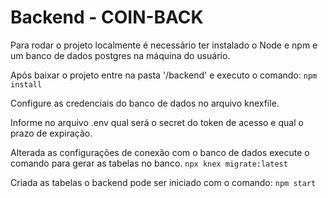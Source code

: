 # Backend - COIN-BACK

Para rodar o projeto localmente é necessário ter instalado o Node e npm e um banco de dados postgres na máquina do usuário.

Após baixar o projeto entre na pasta '/backend' e executo o comando:
``` npm install ```

Configure as credenciais do banco de dados no arquivo knexfile.

Informe no arquivo .env qual será o secret do token de acesso e qual o prazo de expiração. 

Alterada as configurações de conexão com o banco de dados execute o comando para gerar as tabelas no banco. 
```npx knex migrate:latest```

Criada as tabelas o backend pode ser iniciado com o comando:
``` npm start ```

